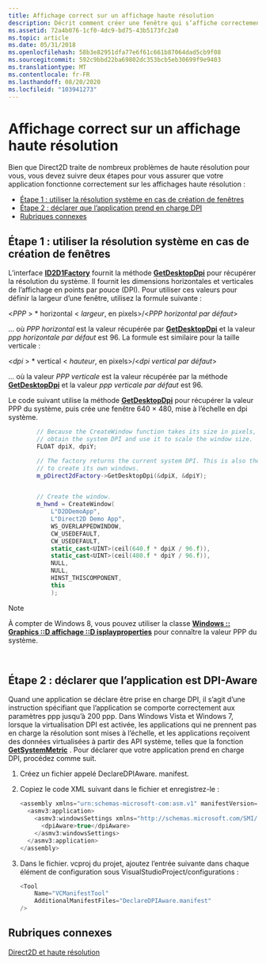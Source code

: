 ```yaml
---
title: Affichage correct sur un affichage haute résolution
description: Décrit comment créer une fenêtre qui s’affiche correctement sur les affichages haute résolution.
ms.assetid: 72a4b076-1cf0-4dc9-bd75-43b5173fc2a0
ms.topic: article
ms.date: 05/31/2018
ms.openlocfilehash: 58b3e82951dfa77e6f61c661b87064dad5cb9f08
ms.sourcegitcommit: 592c9bbd22ba69802dc353bcb5eb30699f9e9403
ms.translationtype: MT
ms.contentlocale: fr-FR
ms.lasthandoff: 08/20/2020
ms.locfileid: "103941273"
---
```

# <a name="displaying-properly-on-a-high-dpi-display"></a>Affichage correct sur un affichage haute résolution

Bien que Direct2D traite de nombreux problèmes de haute résolution pour vous, vous devez suivre deux étapes pour vous assurer que votre application fonctionne correctement sur les affichages haute résolution :

-   [Étape 1 : utiliser la résolution système en cas de création de fenêtres](#step-1-use-the-system-dpi-when-creating-windows)
-   [Étape 2 : déclarer que l’application prend en charge DPI](#step-2-declare-that-the-application-is-dpi-aware)
-   [Rubriques connexes](#related-topics)

## <a name="step-1-use-the-system-dpi-when-creating-windows"></a>Étape 1 : utiliser la résolution système en cas de création de fenêtres

L’interface [**ID2D1Factory**](/windows/win32/api/d2d1/nn-d2d1-id2d1factory) fournit la méthode [**GetDesktopDpi**](/windows/win32/api/d2d1/nf-d2d1-id2d1factory-getdesktopdpi) pour récupérer la résolution du système. Il fournit les dimensions horizontales et verticales de l’affichage en points par pouce (DPI). Pour utiliser ces valeurs pour définir la largeur d’une fenêtre, utilisez la formule suivante :

<*PPP* >  \* horizontal  < *largeur*, en pixels>/<*PPP horizontal par défaut*>

... où *PPP horizontal* est la valeur récupérée par [**GetDesktopDpi**](/windows/win32/api/d2d1/nf-d2d1-id2d1factory-getdesktopdpi) et la valeur *ppp horizontale par défaut* est 96. La formule est similaire pour la taille verticale :

<*dpi* >  \* vertical  < *hauteur*, en pixels>/<*dpi vertical par défaut*>

... où la valeur *PPP verticale* est la valeur récupérée par la méthode [**GetDesktopDpi**](/windows/win32/api/d2d1/nf-d2d1-id2d1factory-getdesktopdpi) et la valeur *ppp verticale par défaut* est 96.

Le code suivant utilise la méthode [**GetDesktopDpi**](/windows/win32/api/d2d1/nf-d2d1-id2d1factory-getdesktopdpi) pour récupérer la valeur PPP du système, puis crée une fenêtre 640 × 480, mise à l’échelle en dpi système.


```C++
        // Because the CreateWindow function takes its size in pixels,
        // obtain the system DPI and use it to scale the window size.
        FLOAT dpiX, dpiY;

        // The factory returns the current system DPI. This is also the value it will use
        // to create its own windows.
        m_pDirect2dFactory->GetDesktopDpi(&dpiX, &dpiY);


        // Create the window.
        m_hwnd = CreateWindow(
            L"D2DDemoApp",
            L"Direct2D Demo App",
            WS_OVERLAPPEDWINDOW,
            CW_USEDEFAULT,
            CW_USEDEFAULT,
            static_cast<UINT>(ceil(640.f * dpiX / 96.f)),
            static_cast<UINT>(ceil(480.f * dpiY / 96.f)),
            NULL,
            NULL,
            HINST_THISCOMPONENT,
            this
            );
```



> [!Note]
>
> À compter de Windows 8, vous pouvez utiliser la classe [**Windows :: Graphics ::D affichage ::D isplayproperties**](/uwp/api/Windows.Graphics.Display.DisplayProperties) pour connaître la valeur PPP du système.

 

## <a name="step-2-declare-that-the-application-is-dpi-aware"></a>Étape 2 : déclarer que l’application est DPI-Aware

Quand une application se déclare être prise en charge DPI, il s’agit d’une instruction spécifiant que l’application se comporte correctement aux paramètres ppp jusqu’à 200 ppp. Dans Windows Vista et Windows 7, lorsque la virtualisation DPI est activée, les applications qui ne prennent pas en charge la résolution sont mises à l’échelle, et les applications reçoivent des données virtualisées à partir des API système, telles que la fonction [**GetSystemMetric**](/windows/desktop/api/winuser/nf-winuser-getsystemmetrics) . Pour déclarer que votre application prend en charge DPI, procédez comme suit.

1.  Créez un fichier appelé DeclareDPIAware. manifest.
2.  Copiez le code XML suivant dans le fichier et enregistrez-le :
    ```C++
    <assembly xmlns="urn:schemas-microsoft-com:asm.v1" manifestVersion="1.0" xmlns:asmv3="urn:schemas-microsoft-com:asm.v3" >
      <asmv3:application>
        <asmv3:windowsSettings xmlns="http://schemas.microsoft.com/SMI/2005/WindowsSettings">
          <dpiAware>true</dpiAware>
        </asmv3:windowsSettings>
      </asmv3:application>
    </assembly>
    ```

    

3.  Dans le fichier. vcproj du projet, ajoutez l’entrée suivante dans chaque élément de configuration sous VisualStudioProject/configurations :
    ```C++
    <Tool
        Name="VCManifestTool"
        AdditionalManifestFiles="DeclareDPIAware.manifest"
    />
    ```

    

## <a name="related-topics"></a>Rubriques connexes

<dl> <dt>

[Direct2D et haute résolution](direct2d-and-high-dpi.md)
</dt> </dl>

 

 